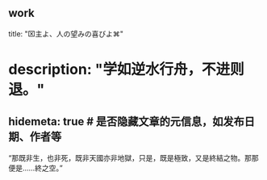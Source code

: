 work
---
title: "⌧主よ、人の望みの喜びよ⌘"
# description: "学如逆水行舟，不进则退。"
hidemeta: true # 是否隐藏文章的元信息，如发布日期、作者等
---

“那既非生，也非死，既非天國亦非地獄，只是，既是極致，又是終結之物。那那便是……終之空。”

<!-- more -->